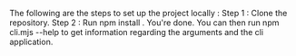 The following are the steps to set up the project locally : 
Step 1 : Clone the repository.
Step 2 : Run npm install .
You're done. You can then run npm cli.mjs --help to get information regarding the arguments and the cli application.
